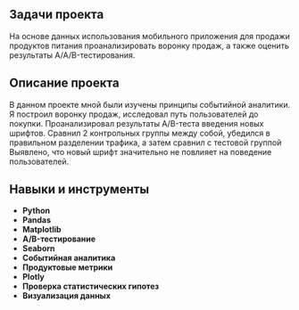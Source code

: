 ## Задачи проекта

На основе данных использования мобильного приложения для продажи продуктов питания проанализировать воронку продаж, а также оценить результаты A/A/B-тестирования. 


## Описание проекта

В данном проекте мной были изучены принципы событийной аналитики. Я построил воронку продаж, исследовал путь пользователей до покупки. Проанализировал результаты A/B-теста введения новых шрифтов. Сравнил 2 контрольных группы между
собой, убедился в правильном разделении трафика, а затем сравнил с тестовой группой Выявлено, что новый шрифт значительно не повлияет на поведение пользователей.


## Навыки и инструменты

- **Python**
- **Pandas**
- **Matplotlib**
- **A/B-тестирование**
- **Seaborn**
- **Событийная аналитика**
- **Продуктовые метрики**
- **Plotly**
- **Проверка статистических гипотез**
- **Визуализация данных**  
